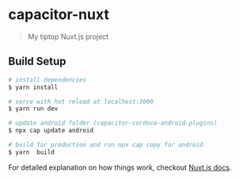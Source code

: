 # capacitor-nuxt

> My tiptop Nuxt.js project

## Build Setup

``` bash
# install dependencies
$ yarn install

# serve with hot reload at localhost:3000
$ yarn run dev

# update android folder (capacitor-cordova-android-plugins)
$ npx cap update android

# build for production and run npx cap copy for android
$ yarn  build

```

For detailed explanation on how things work, checkout [Nuxt.js docs](https://nuxtjs.org).
